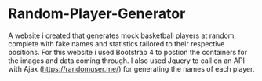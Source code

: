 # Random-Player-Generator
A website i created that generates mock basketball players at random, complete with fake names and statistics tailored to their respective positions.
For this website i used Bootstrap 4 to postion the containers for the images and data coming through.
I also used Jquery to call on an API with Ajax (https://randomuser.me/) for generating the names of each player.

